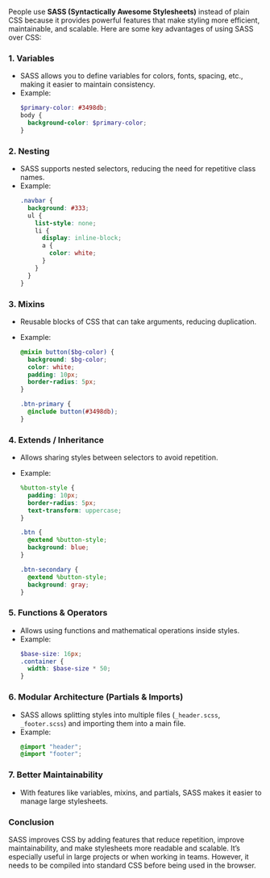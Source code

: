 People use **SASS (Syntactically Awesome Stylesheets)** instead of plain CSS because it provides powerful features that make styling more efficient, maintainable, and scalable. Here are some key advantages of using SASS over CSS:

### 1. **Variables**

- SASS allows you to define variables for colors, fonts, spacing, etc., making it easier to maintain consistency.
- Example:
  ```scss
  $primary-color: #3498db;
  body {
    background-color: $primary-color;
  }
  ```

### 2. **Nesting**

- SASS supports nested selectors, reducing the need for repetitive class names.
- Example:
  ```scss
  .navbar {
    background: #333;
    ul {
      list-style: none;
      li {
        display: inline-block;
        a {
          color: white;
        }
      }
    }
  }
  ```

### 3. **Mixins**

- Reusable blocks of CSS that can take arguments, reducing duplication.
- Example:

  ```scss
  @mixin button($bg-color) {
    background: $bg-color;
    color: white;
    padding: 10px;
    border-radius: 5px;
  }

  .btn-primary {
    @include button(#3498db);
  }
  ```

### 4. **Extends / Inheritance**

- Allows sharing styles between selectors to avoid repetition.
- Example:

  ```scss
  %button-style {
    padding: 10px;
    border-radius: 5px;
    text-transform: uppercase;
  }

  .btn {
    @extend %button-style;
    background: blue;
  }

  .btn-secondary {
    @extend %button-style;
    background: gray;
  }
  ```

### 5. **Functions & Operators**

- Allows using functions and mathematical operations inside styles.
- Example:
  ```scss
  $base-size: 16px;
  .container {
    width: $base-size * 50;
  }
  ```

### 6. **Modular Architecture (Partials & Imports)**

- SASS allows splitting styles into multiple files (`_header.scss`, `_footer.scss`) and importing them into a main file.
- Example:
  ```scss
  @import "header";
  @import "footer";
  ```

### 7. **Better Maintainability**

- With features like variables, mixins, and partials, SASS makes it easier to manage large stylesheets.

### **Conclusion**

SASS improves CSS by adding features that reduce repetition, improve maintainability, and make stylesheets more readable and scalable. It’s especially useful in large projects or when working in teams. However, it needs to be compiled into standard CSS before being used in the browser.
